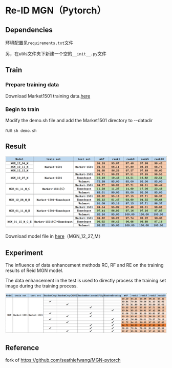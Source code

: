 # Re-ID MGN（Pytorch）

## Dependencies

环境配置见`requirements.txt`文件

另，在utils文件夹下新建一个空的`__init__.py`文件

## Train

### Prepare training data

Download Market1501 training data.[here](http://www.liangzheng.org/Project/project_reid.html)

### Begin to train

Modify the demo.sh file and add the Market1501 directory to --datadir

run `sh demo.sh`

##  Result
![image](https://github.com/lwplw/repository_image/blob/master/%E9%80%89%E5%8C%BA_170.png)

Download model file in [here](https://drive.google.com/open?id=1SLwyC138S-wcuTBnDhYD_dzKUnqFt3nC)（MGN_12_27_M）

## Experiment

The influence of data enhancement methods RC, RF and RE on the training results of Reid MGN model.

The data enhancement in the test is used to directly process the training set image during the training process.

![image](https://github.com/lwplw/repository_image/blob/master/%E9%80%89%E5%8C%BA_171.png)

## Reference

fork of https://github.com/seathiefwang/MGN-pytorch
